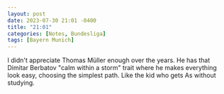 ```yaml
---
layout: post
date: 2023-07-30 21:01 -0400
title: "21:01"
categories: [Notes, Bundesliga]
tags: [Bayern Munich]
---
```


I didn't appreciate Thomas Müller enough over the years. He has that Dimitar Berbatov "calm within a storm" trait where he makes everything look easy, choosing the simplest path. Like the kid who gets As without studying.


